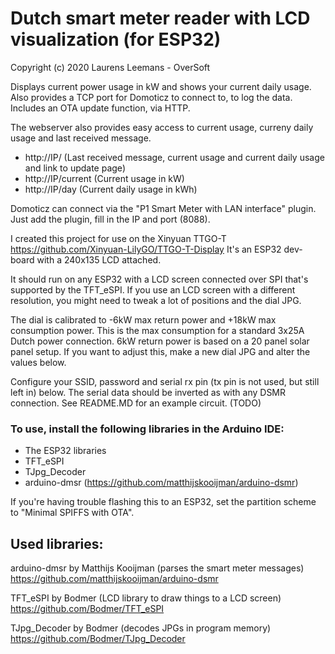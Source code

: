 # Dutch smart meter reader with LCD visualization (for ESP32)
Copyright (c) 2020 Laurens Leemans - OverSoft

Displays current power usage in kW and shows your current daily usage.
Also provides a TCP port for Domoticz to connect to, to log the data.
Includes an OTA update function, via HTTP.

The webserver also provides easy access to current usage, curreny daily usage and last received message.
* http://IP/        (Last received message, current usage and current daily usage and link to update page)
* http://IP/current (Current usage in kW)
* http://IP/day     (Current daily usage in kWh)

Domoticz can connect via the "P1 Smart Meter with LAN interface" plugin.
Just add the plugin, fill in the IP and port (8088).


I created this project for use on the Xinyuan TTGO-T
https://github.com/Xinyuan-LilyGO/TTGO-T-Display
It's an ESP32 dev-board with a 240x135 LCD attached.

It should run on any ESP32 with a LCD screen connected over SPI that's supported by the TFT_eSPI.
If you use an LCD screen with a different resolution, you might need to tweak a lot of positions and the dial JPG.

The dial is calibrated to -6kW max return power and +18kW max consumption power. 
This is the max consumption for a standard 3x25A Dutch power connection.
6kW return power is based on a 20 panel solar panel setup.
If you want to adjust this, make a new dial JPG and alter the values below.

Configure your SSID, password and serial rx pin (tx pin is not used, but still left in) below.
The serial data should be inverted as with any DSMR connection. See README.MD for an example circuit. (TODO)


### To use, install the following libraries in the Arduino IDE:
* The ESP32 libraries
* TFT_eSPI
* TJpg_Decoder
* arduino-dmsr (https://github.com/matthijskooijman/arduino-dsmr)

If you're having trouble flashing this to an ESP32, set the partition scheme to "Minimal SPIFFS with OTA".


## Used libraries:

arduino-dmsr by Matthijs Kooijman (parses the smart meter messages)
https://github.com/matthijskooijman/arduino-dsmr

TFT_eSPI by Bodmer (LCD library to draw things to a LCD screen)
https://github.com/Bodmer/TFT_eSPI

TJpg_Decoder by Bodmer (decodes JPGs in program memory)
https://github.com/Bodmer/TJpg_Decoder
